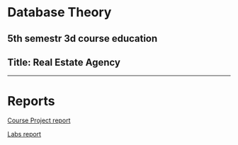 # Database Theory

 5th semestr 3d course education
---
## Title: Real Estate Agency
---
# Reports
[Course Project report](https://github.com/addicted-by/db/blob/master/CourseProject_report.pdf)

[Labs report](https://github.com/addicted-by/db/blob/master/Labs_report.pdf) 
